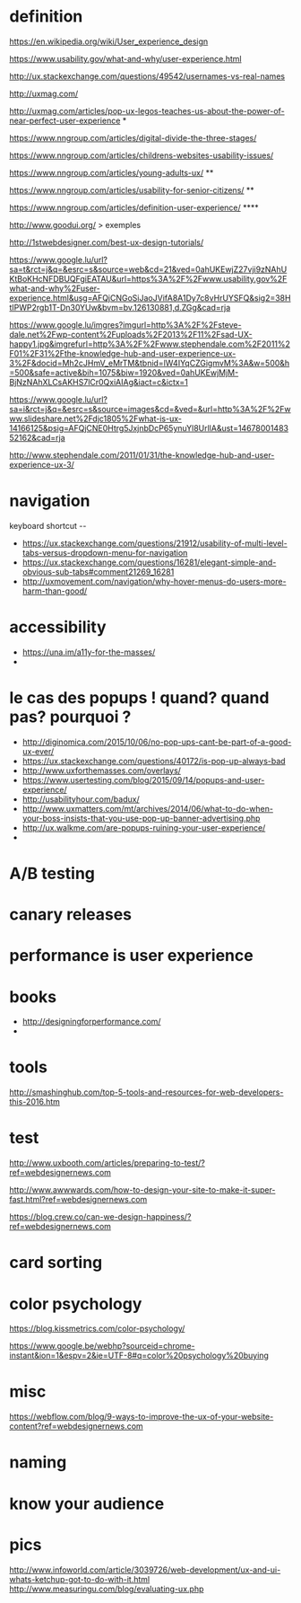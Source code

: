 # definition

https://en.wikipedia.org/wiki/User_experience_design

https://www.usability.gov/what-and-why/user-experience.html

http://ux.stackexchange.com/questions/49542/usernames-vs-real-names


http://uxmag.com/

http://uxmag.com/articles/pop-ux-legos-teaches-us-about-the-power-of-near-perfect-user-experience *

https://www.nngroup.com/articles/digital-divide-the-three-stages/

https://www.nngroup.com/articles/childrens-websites-usability-issues/

https://www.nngroup.com/articles/young-adults-ux/ **

https://www.nngroup.com/articles/usability-for-senior-citizens/ **

https://www.nngroup.com/articles/definition-user-experience/ ****

http://www.goodui.org/ > exemples


http://1stwebdesigner.com/best-ux-design-tutorials/

https://www.google.lu/url?sa=t&rct=j&q=&esrc=s&source=web&cd=21&ved=0ahUKEwjZ27vji9zNAhUKtBoKHcNFDBUQFgiEATAU&url=https%3A%2F%2Fwww.usability.gov%2Fwhat-and-why%2Fuser-experience.html&usg=AFQjCNGoSiJaoJVifA8A1Dy7c8vHrUYSFQ&sig2=38HtIPWP2rgb1T-Dn30YUw&bvm=bv.126130881,d.ZGg&cad=rja

https://www.google.lu/imgres?imgurl=http%3A%2F%2Fsteve-dale.net%2Fwp-content%2Fuploads%2F2013%2F11%2Fsad-UX-happy1.jpg&imgrefurl=http%3A%2F%2Fwww.stephendale.com%2F2011%2F01%2F31%2Fthe-knowledge-hub-and-user-experience-ux-3%2F&docid=Mh2cJHmV_eMrTM&tbnid=lW4IYqCZGigmvM%3A&w=500&h=500&safe=active&bih=1075&biw=1920&ved=0ahUKEwjMjM-BjNzNAhXLCsAKHS7lCr0QxiAIAg&iact=c&ictx=1


https://www.google.lu/url?sa=i&rct=j&q=&esrc=s&source=images&cd=&ved=&url=http%3A%2F%2Fwww.slideshare.net%2Fdjc1805%2Fwhat-is-ux-14166125&psig=AFQjCNE0Htrg5JxjnbDcP65ynuYl8UrllA&ust=1467800148352162&cad=rja


http://www.stephendale.com/2011/01/31/the-knowledge-hub-and-user-experience-ux-3/

# navigation

keyboard shortcut --

- https://ux.stackexchange.com/questions/21912/usability-of-multi-level-tabs-versus-dropdown-menu-for-navigation
- https://ux.stackexchange.com/questions/16281/elegant-simple-and-obvious-sub-tabs#comment21269_16281
- http://uxmovement.com/navigation/why-hover-menus-do-users-more-harm-than-good/

# accessibility

- https://una.im/a11y-for-the-masses/
- 

# le cas des popups ! quand? quand pas? pourquoi ?

- http://diginomica.com/2015/10/06/no-pop-ups-cant-be-part-of-a-good-ux-ever/
- https://ux.stackexchange.com/questions/40172/is-pop-up-always-bad
- http://www.uxforthemasses.com/overlays/
- https://www.usertesting.com/blog/2015/09/14/popups-and-user-experience/
- http://usabilityhour.com/badux/
- http://www.uxmatters.com/mt/archives/2014/06/what-to-do-when-your-boss-insists-that-you-use-pop-up-banner-advertising.php
- http://ux.walkme.com/are-popups-ruining-your-user-experience/
- 

# A/B testing

# canary releases

# performance is user experience



# books

- http://designingforperformance.com/
- 
# tools

http://smashinghub.com/top-5-tools-and-resources-for-web-developers-this-2016.htm

# test

http://www.uxbooth.com/articles/preparing-to-test/?ref=webdesignernews.com



http://www.awwwards.com/how-to-design-your-site-to-make-it-super-fast.html?ref=webdesignernews.com


https://blog.crew.co/can-we-design-happiness/?ref=webdesignernews.com


# card sorting

# color psychology

https://blog.kissmetrics.com/color-psychology/

https://www.google.be/webhp?sourceid=chrome-instant&ion=1&espv=2&ie=UTF-8#q=color%20psychology%20buying

# misc

https://webflow.com/blog/9-ways-to-improve-the-ux-of-your-website-content?ref=webdesignernews.com

# naming

# know your audience

# pics

http://www.infoworld.com/article/3039726/web-development/ux-and-ui-whats-ketchup-got-to-do-with-it.html
http://www.measuringu.com/blog/evaluating-ux.php

